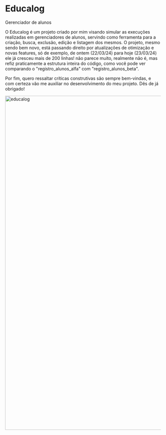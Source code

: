 # Educalog
 Gerenciador de alunos

O Educalog é um projeto criado por mim visando simular as execuções realizadas em gerenciadores de alunos, servindo como ferramenta para a criação, busca, exclusão, edição e listagem dos mesmos. O projeto, mesmo sendo bem novo, está passando direito por atualizações de otimização e novas features, só de exemplo, de ontem (22/03/24) para hoje (23/03/24) ele já cresceu mais de 200 linhas! não parece muito, realmente não é, mas refiz praticamente a estrutura inteira do código, como você pode ver comparando o "registro_alunos_alfa" com "registro_alunos_beta".

Por fim, quero ressaltar críticas construtivas são sempre bem-vindas, e com certeza vão me auxiliar no desenvolvimento do meu projeto. Dês de já obrigado!

<img width="1080" alt="educalog" src="https://github.com/pedro11065/Educalog/assets/83504805/00ccb7f2-f48e-43fe-88ac-a3fd8bc08330">
